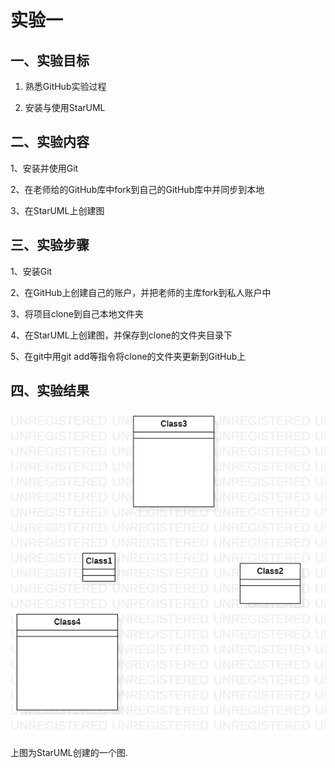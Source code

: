 # 实验一

 ## 一、实验目标

 1. 熟悉GitHub实验过程
 
 2. 安装与使用StarUML

 ## 二、实验内容

 1、安装并使用Git

 2、在老师给的GitHub库中fork到自己的GitHub库中并同步到本地

 3、在StarUML上创建图
 

 ## 三、实验步骤

 1、安装Git

 2、在GitHub上创建自己的账户，并把老师的主库fork到私人账户中

 3、将项目clone到自己本地文件夹

 4、在StarUML上创建图，并保存到clone的文件夹目录下

 5、在git中用git add等指令将clone的文件夹更新到GitHub上

 ## 四、实验结果

![第一个UML图](./model1.jpg)

上图为StarUML创建的一个图.
